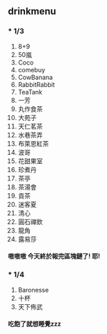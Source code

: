 ## drinkmenu
### * 1/3
01. 8+9
02. 50嵐
03. Coco
04. comebuy
05. CowBanana
06. RabbitRabbit
07. TeaTank
08. 一芳
09. 丸作食茶
10. 大苑子
11. 天仁茗茶
12. 水巷茶弄
13. 布萊恩紅茶
14. 波哥
15. 花甜果室
16. 珍煮丹
17. 茶亭
18. 茶湯會
19. 貢茶
20. 迷客夏
21. 清心
22. 圓石禪飲
23. 龍角
24. 露易莎
#### 嗷嗷嗷 今天終於報完區塊鏈了! 耶!

### * 1/4
01. Baronesse
02. 十杯
03. 天下佈武
#### 吃飽了就想睡覺zzz
